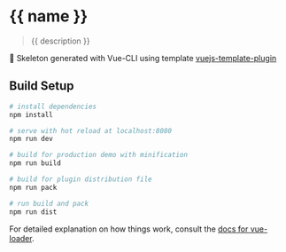 # {{ name }}

> {{ description }}

:rocket: Skeleton generated with Vue-CLI using template [vuejs-template-plugin](https://github.com/mazipan/vuejs-template-plugin)

## Build Setup

``` bash
# install dependencies
npm install

# serve with hot reload at localhost:8080
npm run dev

# build for production demo with minification
npm run build

# build for plugin distribution file
npm run pack

# run build and pack
npm run dist
```

For detailed explanation on how things work, consult the [docs for vue-loader](http://vuejs.github.io/vue-loader).
